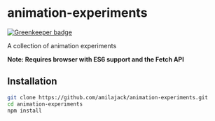 animation-experiments
=====================

[![Greenkeeper badge](https://badges.greenkeeper.io/amilajack/animation-experiments.svg)](https://greenkeeper.io/)

A collection of animation experiments

**Note: Requires browser with ES6 support and the Fetch API**

## Installation
```bash
git clone https://github.com/amilajack/animation-experiments.git
cd animation-experiments
npm install
```
